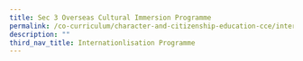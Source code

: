 ```yaml
---
title: Sec 3 Overseas Cultural Immersion Programme
permalink: /co-curriculum/character-and-citizenship-education-cce/internationlisation-programme/sec-3-overseas
description: ""
third_nav_title: Internationlisation Programme
---
```


